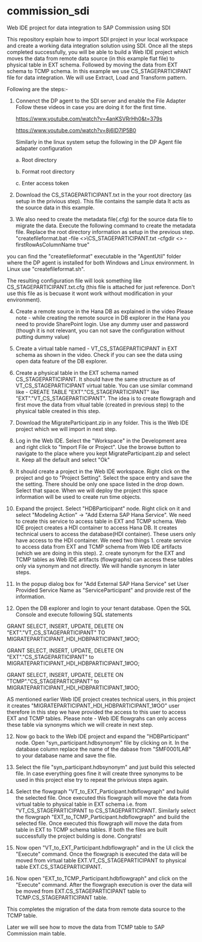 # commission_sdi
Web IDE project for data integration to SAP Commission using SDI

This repository explain how to import SDI project in your local workspace and create a working data integration solution using SDI. Once all the steps completed successfully, you will be able to build a Web IDE project which moves the data from remote data source (in this example flat file) to physical table in EXT schema. Followed by moving the data from EXT schema to TCMP schema. In this example we use CS_STAGEPARTICIPANT file for data integration. We will use Extract, Load and Transform pattern.

Following are the steps:-

1. Connenct the DP agent to the SDI server and enable the File Adapter
Follow these videos in case you are doing it for the first time. 
  
    https://www.youtube.com/watch?v=4anKSVRrHh0&t=379s
    
    https://www.youtube.com/watch?v=8j6lD7lP5B0
    
    Similarly in the linux system setup the following in the DP Agent file adapater configuration
    
    a.	Root directory
    
    b.	Format root directory
    
    c.	Enter access token
    
2. Download the CS_STAGEPARTICIPANT.txt in the your root directory (as setup in the privious step). This file contains the sample data  It acts as the source data in this example.

3. We also need to create the metadata file(.cfg) for the source data file to migrate the data. Execute the following command to create the metadata file. Replace the root directory information as setup in the previous step.
"createfileformat.bat -file <<rootdirectory>>\CS_STAGEPARTICIPANT.txt -cfgdir <<rootdirectory>> -firstRowAsColumnName true"
  
  you can find the "createfileformat" executable in the "AgentUtil" folder where the DP agent is installed for both Windows and Linux environment. In Linux use "createfileformat.sh".
  
  The resulting configuration file will look something like CS_STAGEPARTICIPANT.txt.cfg (this file is attached for just reference. Don't use this file as is becuase it wont work without modification in your environment).
 
 4. Create a remote source in the Hana DB as explained in the video 
    Please note - while creating the remote source in DB explorer in the Hana you need to provide SharePoint login. Use any dummy user and password (though it is not relevant, you can not save the configuration without putting dummy value)
    
5. Create a virtual table named - VT_CS_STAGEPARTICIPANT in EXT schema as shown in the video. Check if you can see the data using open data feature of the DB explorer.

6. Create a physical table in the EXT schema named CS_STAGEPARTICIPANT. It should have the same structure as of VT_CS_STAGEPARTICIPANT virtual table. You can use similar command like - CREATE TABLE  "EXT"."CS_STAGEPARTICIPANT" like  "EXT"."VT_CS_STAGEPARTICIPANT". The idea is to create flowgraph and first move the data from vitual table (created in previous step) to the physical table created in this step. 

7. Download the MigrateParticipant.zip in any folder. This is the Web IDE project which we will import in next step.

8. Log in the Web IDE. Select the "Workspace" in the Development area and right click to "Import File or Project". Use the browse button to navigate to the place where you kept MigrateParticipant.zip and select it. Keep all the default and select "Ok"

9. It should create a project in the Web IDE workspace. Right click on the project and go to "Project Setting". Select the space entry and save the the setting. There should be only one space listed in the drop down. Select that space. When we will deploy the project this space information will be used to create run time objects.

10. Expand the project. Select "HDBParticipant" node. Right click on it and select "Modeling Action" -> "Add Externa SAP Hana Service". We need to create this service to access table in EXT and TCMP schema. Web IDE project creates a HDI container to access Hana DB. It creates technical users to access the database(HDI container). These users only have access to the HDI container. We need two things 1. create service to access data from EXT and TCMP schema from Web IDE artifacts (which we are doing in this step). 2. create synonym for the EXT and TCMP tables as Web IDE artifacts (flowgraphs) can access these tables only via synonym and not directly. We will handle synonym in later steps.

10. In the popup dialog box for "Add External SAP Hana Service" set User Provided Service Name as "ServiceParticipant" and provide rest of the information.

11. Open the DB explorer and login to your tenant database. Open the SQL Console and execute following SQL statements

GRANT SELECT, INSERT, UPDATE, DELETE  ON "EXT"."VT_CS_STAGEPARTICIPANT" TO MIGRATEPARTICIPANT_HDI_HDBPARTICIPANT_1#OO;

GRANT SELECT, INSERT, UPDATE, DELETE  ON "EXT"."CS_STAGEPARTICIPANT" to MIGRATEPARTICIPANT_HDI_HDBPARTICIPANT_1#OO;

GRANT SELECT, INSERT, UPDATE, DELETE  ON "TCMP"."CS_STAGEPARTICIPANT" to MIGRATEPARTICIPANT_HDI_HDBPARTICIPANT_1#OO;

AS mentioned earlier Web IDE project creates technical users, in this project it creates "MIGRATEPARTICIPANT_HDI_HDBPARTICIPANT_1#OO" user therefore in this step we have provided the access to this user to access EXT and TCMP tables. Please note - Web IDE flowgrahs can only access these table via synonyms which we will create in next step.

12. Now go back to the Web IDE project and expand the "HDBParticipant" node. Open "syn_participant.hdbsynonym" file by clicking on it. In the database column replace the name of the dabase from "SMF0001LAB" to your database name and save the file.

13. Select the file "syn_participant.hdbsynonym" and just build this selected file. In case everything goes fine it will create three synonyms to be used in this project else try to repeat the privious steps again.

14. Select the flowgraph "VT_to_EXT_Participant.hdbflowgraph" and build the selected file. Once executed this flowgraph will move the data from virtual table to physical table in EXT schema i.e. from "VT_CS_STAGEPARTICIPANT to CS_STAGEPARTICIPANT. 
Similarly select the flowgraph "EXT_to_TCMP_Participant.hdbflowgraph" and build the selected file. Once executed this flowgraph will move the data from table in EXT to TCMP schema tables.
If both the files are built successfully the project bulding is done. Congrats!

15. Now open "VT_to_EXT_Participant.hdbflowgraph" and in the UI click the "Execute" command. Once the flowgraph is executed the data will be moved from virtual table EXT.VT_CS_STAGEPARTICIPANT to physical table EXT.CS_STAGEPARTICIPANT.

16. Now open "EXT_to_TCMP_Participant.hdbflowgraph" and click on the "Execute" command. After the flowgraph execution is over the data will be moved from EXT.CS_STAGEPARTICIPANT table to TCMP.CS_STAGEPARTICIPANT table.

This completes the migration of the data from remote data source to the TCMP table.

Later we will see how to move the data from TCMP table to SAP Commission main table.
